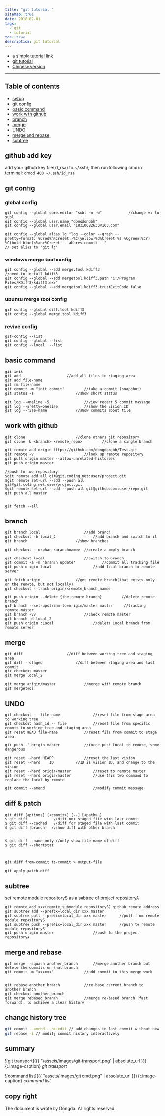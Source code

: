 ```yaml
---
title: "git tutorial "
sitemap: true
date: 2018-02-01
tags:
  - git
  - tutorial
toc: true
description: git tutorial 
---
```


* [a simple tutorial link](http://rogerdudler.github.io/git-guide/index.zh.html)
* [git tutorial](https://www.atlassian.com/git/tutorials)
* [Chinese version](https://github.com/geeeeeeeeek/git-recipes/wiki)

----------------------------------------------------------------------
## Table of contents
* [setup](#github-add-key)
* [git config](#git-config)
* [basic command](#basic-command)
* [work with github](#work-with-github)
* [branch](#branch)
* [merge](#merge)
* [UNDO](#UNDO)
* [merge and rebase](#merge-and-rebase)
* [subtree](#subtree)



## github add key 
add your github key file(id_rsa) to ~/.ssh/, then run following cmd in terminal:
`chmod 400 ~/.ssh/id_rsa`
## git config

### global config
```
git config --global core.editor "subl -n -w"            //change vi to subl
git config --global user.name "dongdongbh"
git config --global user.email "18310682633@163.com"

git config --global alias.lg "log --color --graph --pretty=format:'%Cred%h%Creset -%C(yellow)%d%Creset %s %Cgreen(%cr) %C(bold blue)<%an>%Creset' --abbrev-commit --"
// set alias to 'git lg'
```
### windows merge tool config
```
git config --global --add merge.tool kdiff3                                             //need to install kdiff3
git config --global --add mergetool.kdiff3.path "C:/Program Files/KDiff3/kdiff3.exe"        
git config --global --add mergetool.kdiff3.trustExitCode false
```
### ubuntu merge tool config
```
git config --global diff.tool kdiff3
git config --global merge.tool kdiff3
```
### revive config
```
git-config --list
git config --global --list
git config --local  --list
```
## basic command
```
git init
git add .                   //add all files to staging area
git add file-name
git rm file-name
git commit -m "init commit"         //take a commit (snapshot)
git status -s                   //show short status

git log --oneline -5                //view recent 5 commit massage
git log --pretty=oneline            //show the vision ID
git log --file-name             //show commits about file
```
## work with github
```
git clone                       //clone others git repository
git clone -b <branch> <remote_repo>         //clone a single branch

git remote add origin https://github.com/dongdongbh/Test.git
git remote -v                       //look up remote repository
git pull origin master --allow-unrelated-histories
git push origin master

//push to two repository
$git remote add all git@git.coding.net:user/project.git
$git remote set-url --add --push all git@git.coding.net:user/project.git
$git remote set-url --add --push all git@github.com:user/repo.git
git push all master


git fetch --all
```
## branch
```
git branch local                    //add branch
git checkout -b local_2                 //add branch and switch to it
git branch                      //show branches

git checkout --orphan <branchname>  //create a empty branch

git checkout local                  //switch to branch
git commit -a -m 'branch update'            //commit all tracking file
git push origin local                   //add local branch to remote server

git fetch origin                //get remote branch(that exists only on the remote, but not locally)
git checkout --track origin/<remote_branch_name>

git push origin --delete {the_remote_branch}         //delete remote branch
git branch --set-upstream-to=origin/master master     //tracking remote master
git branch -vv                      //check remote master
git branch -d local_2
git push origin :Local                  //delete Local branch from remote server
```
## merge
```
git diff                    //diff between working tree and staging area
git diff --staged               //diff between staging area and last commit
git checkout master         
git merge local_2

git merge origin/master             //merge with remote branch
git mergetool
```

## UNDO
```
git checkout -- file-name               //reset file from stage area to working tree
git checkout hash_id -- file            //reset file from specific commit to working tree and staging area
git reset HEAD file-name            //reset file from commit to stage area

git push -f origin master			//force push local to remote, some dangerous

git reset --hard HEAD^              //reset the last vision
git reset --hard    ID          //ID is vision ID, and change to the vision     
git reset --hard origin/master          //reset to remote master
git reset --hard origin/master          //use this two command to replace the local by remote

git commit --amend 						//modify commit message
```

## diff & patch
```
git diff [options] [<commit>] [--] [<path>…​]
$ git diff            //diff not staged file with last commit
$ git diff --cached   //diff for staged file with last commit
$ git diff [branch]  //show diff with other branch


$ git diff --name-only //only show file name of diff
$ git diff --shortstat



git diff from-commit to-commit > output-file

git apply patch.diff
```

## subtree 
set remote module repositoryS as a subtree of project repositoryA

```
git remote add xxx(remote submodule repositoryS) github_remote_address
git subtree add --prefix=local_dir xxx master 
git subtree pull --prefix=local_dir xxx master      //pull from remote module repositoryS
git subtree push --prefix=local_dir xxx master      //push to remote module repositoryS
git push origin master                  //push to the project repositoryA
```
## merge and rebase
```
git merge --squash another_branch       //merge another branch but delete the commits on that branch
git commit -m "xxxxxx"              //add commit to this merge work


git rebase another_branch           //re-base current branch to another branch  
git checkout another_branch                 
git merge rebased_branch            //merge re-based branch (fast forward). to achieve a clear history
```
## change history tree

```bash
git commit --amend --no-edit // add changes to last commit without new commit
git rebase -i // modify commit history interactively
```

## summary

![git transport]({{ "/assets/images/git-transport.png" | absolute_url }}) 
{:.image-caption}
*git transport*

![command list]({{ "assets/images/git cmd.png" | absolute_url }}) 
{:.image-caption}
*command list*

## copy right
The document is wrote by Dongda. All rights reserved.
